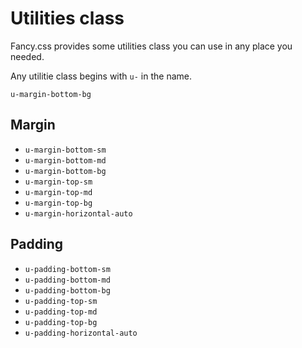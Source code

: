 # Utilities class

Fancy.css provides some utilities class you can use in any place you needed.

Any utilitie class begins with `u-` in the name.

`u-margin-bottom-bg`

## Margin

- `u-margin-bottom-sm`
- `u-margin-bottom-md`
- `u-margin-bottom-bg`
- `u-margin-top-sm`
- `u-margin-top-md`
- `u-margin-top-bg`
- `u-margin-horizontal-auto`

## Padding

- `u-padding-bottom-sm`
- `u-padding-bottom-md`
- `u-padding-bottom-bg`
- `u-padding-top-sm`
- `u-padding-top-md`
- `u-padding-top-bg`
- `u-padding-horizontal-auto`
